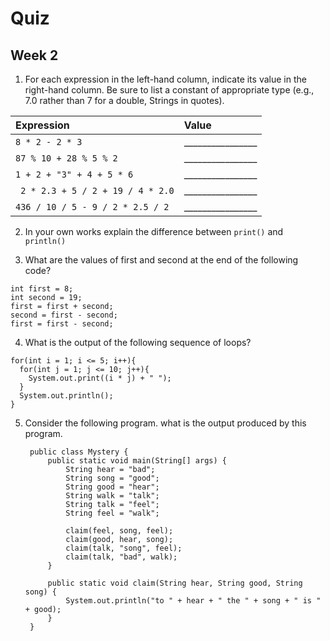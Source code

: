 # Quiz
## Week 2

1. For each expression in the left-hand column, indicate its value in the right-hand column.  Be sure to list a constant of appropriate type (e.g., 7.0 rather than 7 for a double, Strings in quotes).

  | __Expression__ | __Value__ |
  | :--- | :--- |
  | `8 * 2 - 2 * 3` | ________________ |
  | `87 % 10 + 28 % 5 % 2` | ________________ |
  | `1 + 2 + "3" + 4 + 5 * 6` | ________________ |
  | ` 2 * 2.3 + 5 / 2 + 19 / 4 * 2.0` | ________________ |
  |`436 / 10 / 5 - 9 / 2 * 2.5 / 2` | ________________|

2. In your own works explain the difference between `print()` and `println()`

3. What are the values of first and second at the end of the following code? 

  ```
  int first = 8;
  int second = 19;
  first = first + second;
  second = first - second;
  first = first - second;
  ```

4. What is the output of the following sequence of loops?
  ```
  for(int i = 1; i <= 5; i++){
    for(int j = 1; j <= 10; j++){
      System.out.print((i * j) + " ");
    }
    System.out.println();
  }
  ```
  
5.  Consider the following program. what is the output produced by this program.

    ```
     public class Mystery {
         public static void main(String[] args) {
             String hear = "bad";
             String song = "good";
             String good = "hear";
             String walk = "talk";
             String talk = "feel";
             String feel = "walk";
    
             claim(feel, song, feel);
             claim(good, hear, song);
             claim(talk, "song", feel);
             claim(talk, "bad", walk);
         }
    
         public static void claim(String hear, String good, String song) {
             System.out.println("to " + hear + " the " + song + " is " + good);
         }
     }
     ```
